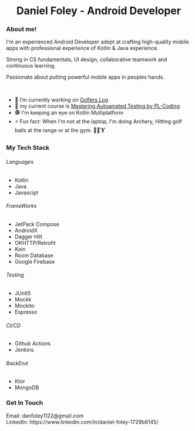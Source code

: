 <H1 align="center"> Daniel Foley - Android Developer </H1>

<h3>About me!</h3>
<p>
I'm an experienced Android Developer adept at crafting high-quality mobile apps with professional experience of Kotlin & Java experience. 

Strong in CS fundamentals, UI design, collaborative teamwork and continuous learning.

Passionate about putting powerful mobile apps in peoples hands.
</p>

<BR>

- 🔭 I’m currently working on [Golfers Log](https://github.com/DanFoleyGit/ComposeGolfBuddy)
- 🌱 my current course is [Mastering Autoamated Testing by PL-Coding](https://pl-coding.com/testing)
- 🕵️ I'm keeping an eye on Kotlin Multiplatform
- ⚡ Fun fact: When I'm not at the laptop, I'm doing Archery, Hitting golf balls at the range or at the gym. 🏹⛳🏋️

<h3>My Tech Stack</h3>

<h6>Languages</h6>
<ul>
  <li>Kotlin</li>
  <li>Java</li>
  <li>Javascipt</li>
</ul>

<h6>FrameWorks</h6>
<ul>
  <li>JetPack Compose</li>
  <li>AndroidX</li>
  <li>Dagger Hilt</li>
  <li>OKHTTP/Retrofit</li>
  <li>Koin</li>
  <li>Room Database</li>
  <li>Google Firebase</li>
</ul>

<h6>Testing</h6>
<ul>
  <li>JUnit5</li>
  <li>Mockk</li>
  <li>Mockito</li>
  <li>Espresso</li>
</ul>

<h6>CI/CD</h6>
<ul>
  <li>Github Actions</li>
  <li>Jenkins</li>
</ul>

<h6>BackEnd</h6>
<ul>
  <li>Ktor</li>
  <li>MongoDB</li>
</ul>


<h3>Get In Touch</h3>
<p>
  Email: danfoley1122@gmail.com <br>
  LinkedIn: https://www.linkedin.com/in/daniel-foley-1729b8145/
</p>
